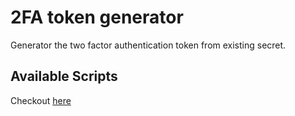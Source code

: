 # 2FA token generator
Generator the two factor authentication token from existing secret.

## Available Scripts

Checkout [here](https://hex0cter.github.io/2fa-token/)
